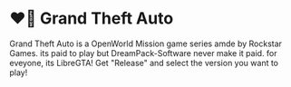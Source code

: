 # ❤️‍🔥 Grand Theft Auto
Grand Theft Auto is a OpenWorld Mission game series amde by Rockstar Games. its paid to play but DreamPack-Software never make it paid. for eveyone, its LibreGTA!
Get "Release" and select the version you want to play!
